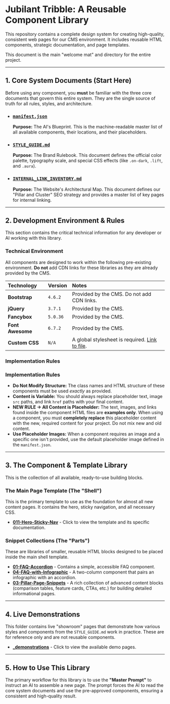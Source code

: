 # Jubilant Tribble: A Reusable Component Library

This repository contains a complete design system for creating high-quality, consistent web pages for our CMS environment. It includes reusable HTML components, strategic documentation, and page templates.

This document is the main "welcome mat" and directory for the entire project.

---

## 1. Core System Documents (Start Here)

Before using any component, you **must** be familiar with the three core documents that govern this entire system. They are the single source of truth for all rules, styles, and architecture.

- ### [**`manifest.json`**](./manifest.json)

  **Purpose:** The AI's Blueprint. This is the machine-readable master list of all available components, their locations, and their placeholders.

- ### [**`STYLE_GUIDE.md`**](./STYLE_GUIDE.md)

  **Purpose:** The Brand Rulebook. This document defines the official color palette, typography scale, and special CSS effects (like `.on-dark`, `.lift`, and `.aura`).

- ### [**`INTERNAL_LINK_INVENTORY.md`**](./INTERNAL_LINK_INVENTORY.md)
  **Purpose:** The Website's Architectural Map. This document defines our "Pillar and Cluster" SEO strategy and provides a master list of key pages for internal linking.

---

## 2. Development Environment & Rules

This section contains the critical technical information for any developer or AI working with this library.

### Technical Environment

All components are designed to work within the following pre-existing environment. **Do not** add CDN links for these libraries as they are already provided by the CMS.

| Technology | Version | Notes |
| :-- | :-- | :-- |
| **Bootstrap** | `4.6.2` | Provided by the CMS. Do not add CDN links. |
| **jQuery** | `3.7.1` | Provided by the CMS. |
| **Fancybox** | `5.0.36` | Provided by the CMS. |
| **Font Awesome** | `6.7.2` | Provided by the CMS. |
| **Custom CSS** | `N/A` | A global stylesheet is required. [Link to file](https://raw.githubusercontent.com/Gara2025/jubilant-tribble/main/036-7-UPLD-GLOBAL-CSS-STYLES-2025-09-29--04-49PM.css). |

### Implementation Rules

### Implementation Rules
*   **Do Not Modify Structure:** The class names and HTML structure of these components must be used _exactly_ as provided.
*   **Content is Variable:** You should always replace placeholder text, image `src` paths, and link `href` paths with your final content.
*   **NEW RULE -> All Content is Placeholder:** The text, images, and links found inside the component HTML files are **examples only**. When using a component, you must **completely replace** this placeholder content with the new, required content for your project. Do not mix new and old content.
*   **Use Placeholder Images:** When a component requires an image and a specific one isn't provided, use the default placeholder image defined in the `manifest.json`.
---

## 3. The Component & Template Library

This is the collection of all available, ready-to-use building blocks.

### The Main Page Template (The "Shell")

This is the primary template to use as the foundation for almost all new content pages. It contains the hero, sticky navigation, and all necessary CSS.

- **[011-Hero-Sticky-Nav](./011-Hero-Sticky-Nav/)** - Click to view the template and its specific documentation.

### Snippet Collections (The "Parts")

These are libraries of smaller, reusable HTML blocks designed to be placed inside the main shell template.

- **[01-FAQ-Accordion](./01-FAQ-Accordion/)** - Contains a simple, accessible FAQ component.
- **[04-FAQ-with-Infographic](./04-FAQ-with-Infographic/)** - A two-column component that pairs an infographic with an accordion.
- **[03-Pillar-Page-Snippets](./03-Pillar-Page-Snippets/)** - A rich collection of advanced content blocks (comparison tables, feature cards, CTAs, etc.) for building detailed informational pages.

---

## 4. Live Demonstrations

This folder contains live "showroom" pages that demonstrate how various styles and components from the `STYLE_GUIDE.md` work in practice. These are for reference only and are not reusable components.

- **[\_demonstrations](./_demonstrations/)** - Click to view the available demo pages.

---

## 5. How to Use This Library

The primary workflow for this library is to use the **"Master Prompt"** to instruct an AI to assemble a new page. The prompt forces the AI to read the core system documents and use the pre-approved components, ensuring a consistent and high-quality result.
